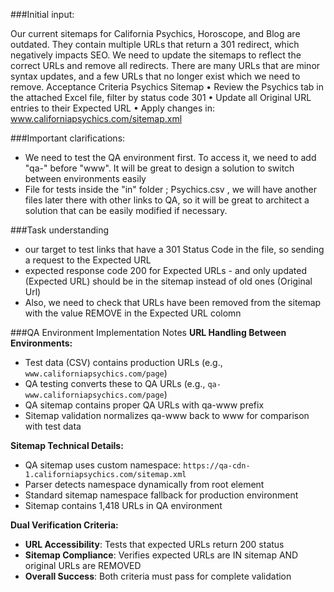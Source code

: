 ###Initial input:

Our current sitemaps for California Psychics, Horoscope, and Blog are outdated. They contain multiple URLs that return a 301 redirect, which negatively impacts SEO. We need to update the sitemaps to reflect the correct URLs and remove all redirects. There are many URLs that are minor syntax updates, and a few URLs that no longer exist which we need to remove.
Acceptance Criteria
Psychics Sitemap
• Review the Psychics tab in the attached Excel file, filter by status code 301
• Update all Original URL entries to their Expected URL
• Apply changes in: www.californiapsychics.com/sitemap.xml


###Important clarifications: 
- We need to test the QA environment first. To access it, we need to add "qa-" before "www". It will be great to design a solution to switch between environments easily
- File for tests inside the "in" folder ; Psychics.csv , we will have another files later there with other links to QA, so it will be great to architect a solution that can be easily modified if necessary.


###Task understanding
- our target to test links that have a 301 Status Code in the file, so sending a request to the Expected URL
- expected response code 200 for Expected URLs - and only updated (Expected URL) should be in the sitemap instead of old ones (Original Url)
- Also, we need to check that URLs have been removed from the sitemap with the value REMOVE in the Expected URL colomn

###QA Environment Implementation Notes
**URL Handling Between Environments:**
- Test data (CSV) contains production URLs (e.g., `www.californiapsychics.com/page`)
- QA testing converts these to QA URLs (e.g., `qa-www.californiapsychics.com/page`)
- QA sitemap contains proper QA URLs with qa-www prefix
- Sitemap validation normalizes qa-www back to www for comparison with test data

**Sitemap Technical Details:**
- QA sitemap uses custom namespace: `https://qa-cdn-1.californiapsychics.com/sitemap.xml`
- Parser detects namespace dynamically from root element
- Standard sitemap namespace fallback for production environment
- Sitemap contains 1,418 URLs in QA environment

**Dual Verification Criteria:**
- **URL Accessibility**: Tests that expected URLs return 200 status
- **Sitemap Compliance**: Verifies expected URLs are IN sitemap AND original URLs are REMOVED
- **Overall Success**: Both criteria must pass for complete validation
